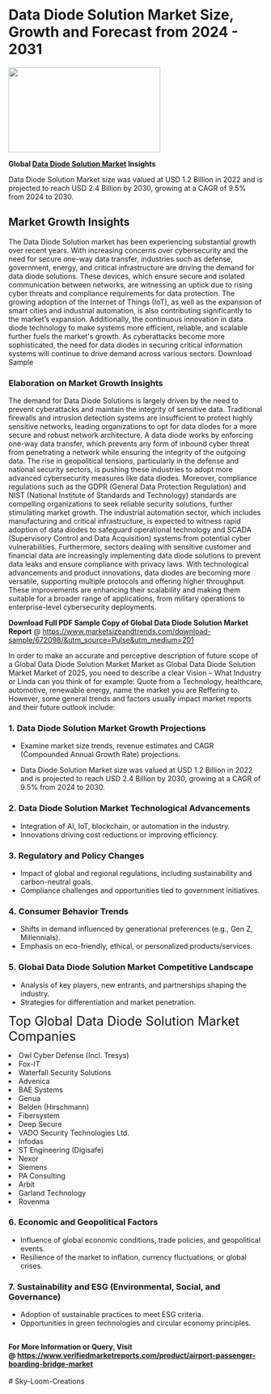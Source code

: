 <H1>Data Diode Solution Market Size, Growth and Forecast from 2024 - 2031</H1><img class="aligncenter size-medium wp-image-584254" src="https://thirdeyenews.in/wp-content/uploads/2024/09/Global-Market-Research-300x168.jpeg" alt="" width="300" height="168" /><p><strong>Global&nbsp;<a href="https://www.marketsizeandtrends.com/download-sample/672098/&amp;utm_source=Pulse&amp;utm_medium=201">Data Diode Solution Market</a> Insights</strong></p><p>Data Diode Solution Market size was valued at USD 1.2 Billion in 2022 and is projected to reach USD 2.4 Billion by 2030, growing at a CAGR of 9.5% from 2024 to 2030.</p><p><h2>Market Growth Insights</h2> The Data Diode Solution market has been experiencing substantial growth over recent years. With increasing concerns over cybersecurity and the need for secure one-way data transfer, industries such as defense, government, energy, and critical infrastructure are driving the demand for data diode solutions. These devices, which ensure secure and isolated communication between networks, are witnessing an uptick due to rising cyber threats and compliance requirements for data protection. The growing adoption of the Internet of Things (IoT), as well as the expansion of smart cities and industrial automation, is also contributing significantly to the market’s expansion. Additionally, the continuous innovation in data diode technology to make systems more efficient, reliable, and scalable further fuels the market's growth. As cyberattacks become more sophisticated, the need for data diodes in securing critical information systems will continue to drive demand across various sectors. Download Sample <h3>Elaboration on Market Growth Insights</h3> The demand for Data Diode Solutions is largely driven by the need to prevent cyberattacks and maintain the integrity of sensitive data. Traditional firewalls and intrusion detection systems are insufficient to protect highly sensitive networks, leading organizations to opt for data diodes for a more secure and robust network architecture. A data diode works by enforcing one-way data transfer, which prevents any form of inbound cyber threat from penetrating a network while ensuring the integrity of the outgoing data. The rise in geopolitical tensions, particularly in the defense and national security sectors, is pushing these industries to adopt more advanced cybersecurity measures like data diodes. Moreover, compliance regulations such as the GDPR (General Data Protection Regulation) and NIST (National Institute of Standards and Technology) standards are compelling organizations to seek reliable security solutions, further stimulating market growth. The industrial automation sector, which includes manufacturing and critical infrastructure, is expected to witness rapid adoption of data diodes to safeguard operational technology and SCADA (Supervisory Control and Data Acquisition) systems from potential cyber vulnerabilities. Furthermore, sectors dealing with sensitive customer and financial data are increasingly implementing data diode solutions to prevent data leaks and ensure compliance with privacy laws. With technological advancements and product innovations, data diodes are becoming more versatile, supporting multiple protocols and offering higher throughput. These improvements are enhancing their scalability and making them suitable for a broader range of applications, from military operations to enterprise-level cybersecurity deployments. </p><p><span class=""><strong>Download Full PDF Sample Copy of Global Data Diode Solution Market Report</strong> @ <a href="https://www.marketsizeandtrends.com/download-sample/672098/&amp;utm_source=Pulse&amp;utm_medium=201" target="_blank">https://www.marketsizeandtrends.com/download-sample/672098/&amp;utm_source=Pulse&amp;utm_medium=201</a></span></p><p>In order to make an accurate and perceptive description of future scope of a Global&nbsp;Data Diode Solution Market Market as Global&nbsp;Data Diode Solution Market Market of 2025, you need to describe a clear Vision &ndash; What Industry or Linda can you think of for example: Quote from a Technology, healthcare, automotive, renewable energy, name the market you are Reffering to. However, some general trends and factors usually impact market reports and their future outlook include:</p><h3>1.&nbsp;<strong>Data Diode Solution Market Growth Projections</strong></h3><ul><li>Examine market size trends, revenue estimates and CAGR (Compounded Annual Growth Rate) projections.</li><li><p>Data Diode Solution Market size was valued at USD 1.2 Billion in 2022 and is projected to reach USD 2.4 Billion by 2030, growing at a CAGR of 9.5% from 2024 to 2030.</p></li></ul><h3>2.&nbsp;<strong>Data Diode Solution Market Technological Advancements</strong></h3><ul><li>Integration of AI, IoT, blockchain, or automation in the industry.</li><li>Innovations driving cost reductions or improving efficiency.</li></ul><h3>3.&nbsp;<strong>Regulatory and Policy Changes</strong></h3><ul><li>Impact of global and regional regulations, including sustainability and carbon-neutral goals.</li><li>Compliance challenges and opportunities tied to government initiatives.</li></ul><h3>4.&nbsp;<strong>Consumer Behavior Trends</strong></h3><ul><li>Shifts in demand influenced by generational preferences (e.g., Gen Z, Millennials).</li><li>Emphasis on eco-friendly, ethical, or personalized products/services.</li></ul><h3>5.&nbsp;<strong>Global Data Diode Solution Market Competitive Landscape</strong></h3><ul><li>Analysis of key players, new entrants, and partnerships shaping the industry.</li><li>Strategies for differentiation and market penetration.</li></ul><p data-pm-slice="1 1 []"><span style="color: inherit; font-family: inherit; font-size: 25px;">Top Global Data Diode Solution Market Companies</span></p><div class="" data-test-id=""><p><li>Owl Cyber Defense (Incl. Tresys)</li><li> Fox-IT</li><li> Waterfall Security Solutions</li><li> Advenica</li><li> BAE Systems</li><li> Genua</li><li> Belden (Hirschmann)</li><li> Fibersystem</li><li> Deep Secure</li><li> VADO Security Technologies Ltd.</li><li> Infodas</li><li> ST Engineering (Digisafe)</li><li> Nexor</li><li> Siemens</li><li> PA Consulting</li><li> Arbit</li><li> Garland Technology</li><li> Rovenma</li></p></div><h3>6.&nbsp;<strong>Economic and Geopolitical Factors</strong></h3><ul><li>Influence of global economic conditions, trade policies, and geopolitical events.</li><li>Resilience of the market to inflation, currency fluctuations, or global crises.</li></ul><h3>7.&nbsp;<strong>Sustainability and ESG (Environmental, Social, and Governance)</strong></h3><ul><li>Adoption of sustainable practices to meet ESG criteria.</li><li>Opportunities in green technologies and circular economy principles.</li></ul><h2><strong style="font-size: 14px;">For More Information or Query, Visit @&nbsp;</strong><a style="background-color: #ffffff; font-size: 14px;" href="https://www.marketsizeandtrends.com/report/data-diode-solution-market/" target="_blank">https://www.verifiedmarketreports.com/product/airport-passenger-boarding-bridge-market</a></h2># Sky-Loom-Creations
